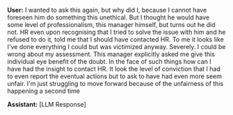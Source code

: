 **User:**
I wanted to ask this again, but why did I, because I cannot have foreseen him do something this unethical. But I thought he would have some level of professionalism, this manager himself, but turns out he did not. HR even upon recognising that I tried to solve the issue with him and he refused to do it, told me that I should have contacted HR. To me it looks like  I've done everything I could but was victimized anyway. Severely. I could be wrong about my assessment. This manager explicitly asked me give this individual eye benefit of the doubt. In the face of such things how can I have had the insight to contact HR. It look the level of conviction that I had to even report the eventual actions but to ask to have had even more seem unfair. I'm just struggling to move forward because of the unfairness of this happening a second time

**Assistant:**
[LLM Response]


